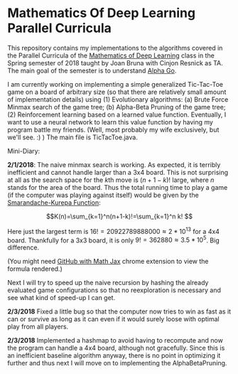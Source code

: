 # Mathematics Of Deep Learning Parallel Curricula
This repository contains my implementations to the algorithms covered in the Parallel Curricula of the [Mathematics of Deep Learning](https://joanbruna.github.io/MathsDL-spring18/) class in the Spring semester of 2018 taught by Joan Bruna with Cinjon Resnick as TA. The main goal of the semester is to understand [Alpha Go](https://deepmind.com/research/alphago/).

I am currently working on implementing a simple generalized Tic-Tac-Toe game on a board of arbitrary size (so that there are relatively small amount of implementation details) using (1) Evolutionary algorithms: (a) Brute Force Minmax search of the game tree; (b) Alpha-Beta Pruning of the game tree; (2) Reinforcement learning based on a learned value function. Eventually, I want to use a neural network to learn this value function by having my program battle my friends. (Well, most probably my wife exclusively, but we'll see. :) ) The main file is TicTacToe.java.


Mini-Diary: 

**2/1/2018**: The naive minmax search is working. As expected, it is terribly inefficient and cannot handle larger than a 3x4 board. This is not surprising at all as the search space for the $k$th move is $(n+1-k)!$ large, where $n$ stands for the area of the board. Thus the total running time to play a game (if the computer was playing against itself) would be given by the [Smarandache-Kurepa Function](http://mathworld.wolfram.com/LeftFactorial.html):

$$K(n)=\sum_{k=1}^n(n+1-k)!=\sum_{k=1}^n k! $$

Here just the largest term is $16! = 20922789888000 \approx 2 * 10^{13}$ for a 4x4 board. Thankfully for a 3x3 board, it is only $9! = 362880\approx 3.5 * 10^5$. Big difference.

(You might need [GitHub with Math Jax](https://chrome.google.com/webstore/detail/github-with-mathjax/ioemnmodlmafdkllaclgeombjnmnbima/related) chrome extension to view the formula rendered.)

Next I will try to speed up the naive recursion by hashing the already evaluated game configurations so that no reexploration is necessary and see what kind of speed-up I can get.

**2/3/2018** Fixed a little bug so that the computer now tries to win as fast as it can or survive as long as it can even if it would surely loose with optimal play from all players.

**2/3/2018** Implemented a hashmap to avoid having to recompute and now the program can handle a 4x4 board, although not gracefully. Since this is an inefficient baseline algorithm anyway, there is no point in optimizing it further and thus next I will move on to implementing the AlphaBetaPruning.
